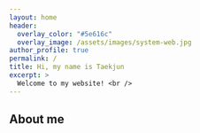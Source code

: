 ```yaml
---
layout: home
header:
  overlay_color: "#5e616c"
  overlay_image: /assets/images/system-web.jpg
author_profile: true
permalink: /
title: Hi, my name is Taekjun
excerpt: >
  Welcome to my website! <br />
---
```


## About me
